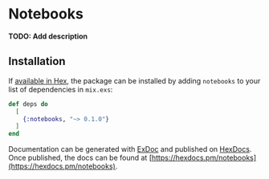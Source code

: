# Notebooks

**TODO: Add description**

## Installation

If [available in Hex](https://hex.pm/docs/publish), the package can be installed
by adding `notebooks` to your list of dependencies in `mix.exs`:

```elixir
def deps do
  [
    {:notebooks, "~> 0.1.0"}
  ]
end
```

Documentation can be generated with [ExDoc](https://github.com/elixir-lang/ex_doc)
and published on [HexDocs](https://hexdocs.pm). Once published, the docs can
be found at [https://hexdocs.pm/notebooks](https://hexdocs.pm/notebooks).

